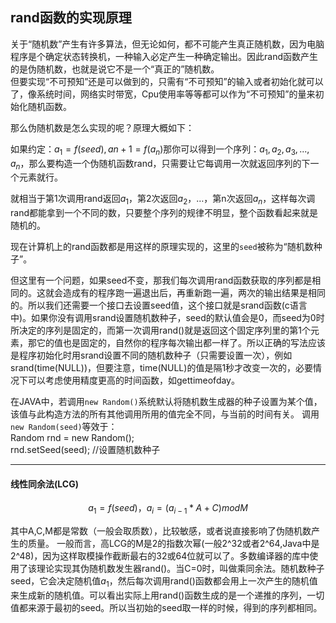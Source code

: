 ## rand函数的实现原理

关于“随机数”产生有许多算法，但无论如何，都不可能产生真正随机数，因为电脑程序是个确定状态转换机，一种输入必定产生一种确定输出。因此rand函数产生的是伪随机数，也就是说它不是一个“真正的”随机数。  
但要实现“不可预知”还是可以做到的，只需有“不可预知”的输入或者初始化就可以了，像系统时间，网络实时带宽，Cpu使用率等等都可以作为“不可预知”的量来初始化随机函数。  

那么伪随机数是怎么实现的呢？原理大概如下：  

如果约定：$a_1=f(seed),a{n+1}=f(a_n)$那你可以得到一个序列：$a_1,a_2,a_3,...,a_n$，那么要构造一个伪随机函数rand，只需要让它每调用一次就返回序列的下一个元素就行。

就相当于第1次调用rand返回$a_1$，第2次返回$a_2$，…，第n次返回$a_n$，这样每次调rand都能拿到一个不同的数，只要整个序列的规律不明显，整个函数看起来就是随机的。

现在计算机上的rand函数都是用这样的原理实现的，这里的`seed`被称为“随机数种子”。

但这里有一个问题，如果seed不变，那我们每次调用rand函数获取的序列都是相同的。这就会造成有的程序跑一遍退出后，再重新跑一遍，两次的输出结果是相同的。所以我们还需要一个接口去设置seed值，这个接口就是srand函数(c语言中)。如果你没有调用srand设置随机数种子，seed的默认值会是0，而seed为0时所决定的序列是固定的，而第一次调用rand()就是返回这个固定序列里的第1个元素，那它的值也是固定的，自然你的程序每次输出都一样了。所以正确的写法应该是程序初始化时用srand设置不同的随机数种子（只需要设置一次），例如srand(time(NULL))，但要注意，time(NULL)的值是隔1秒才改变一次的，必要情况下可以考虑使用精度更高的时间函数，如gettimeofday。  

在JAVA中，若调用`new Random()`系统默认将随机数生成器的种子设置为某个值，该值与此构造方法的所有其他调用所用的值完全不同，与当前的时间有关。 调用` new Random(seed) `等效于：  
     Random rnd = new Random();  
     rnd.setSeed(seed); //设置随机数种子

----
#### 线性同余法(LCG)

$$a_1=f(seed)，a_i = (a_{i-1} * A + C ) mod M$$

其中A,C,M都是常数（一般会取质数），比较敏感，或者说直接影响了伪随机数产生的质量。
一般而言，高LCG的M是2的指数次幂(一般2^32或者2^64,Java中是2^48)，因为这样取模操作截断最右的32或64位就可以了。多数编译器的库中使用了该理论实现其伪随机数发生器rand()。当C=0时，叫做乘同余法。随机数种子seed，它会决定随机值$a_1$，然后每次调用rand()函数都会用上一次产生的随机值来生成新的随机值。可以看出实际上用rand()函数生成的是一个递推的序列，一切值都来源于最初的seed。所以当初始的seed取一样的时候，得到的序列都相同。  
